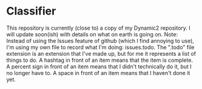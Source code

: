 # Classifier

This repository is currently (close to) a copy of my Dynamic2 repository. I will update soon(ish) with details on what on earth is going on.
Note: Instead of using the Issues feature of github (which I find annoying to use), I'm using my own file to record what I'm doing: issues.todo. The ".todo" file extension is an extension that I've made up, but for me it represents a list of things to do. A hashtag in front of an item means that the item is complete. A percent sign in front of an item means that I didn't technically do it, but I no longer have to. A space in front of an item means that I haven't done it yet. 
